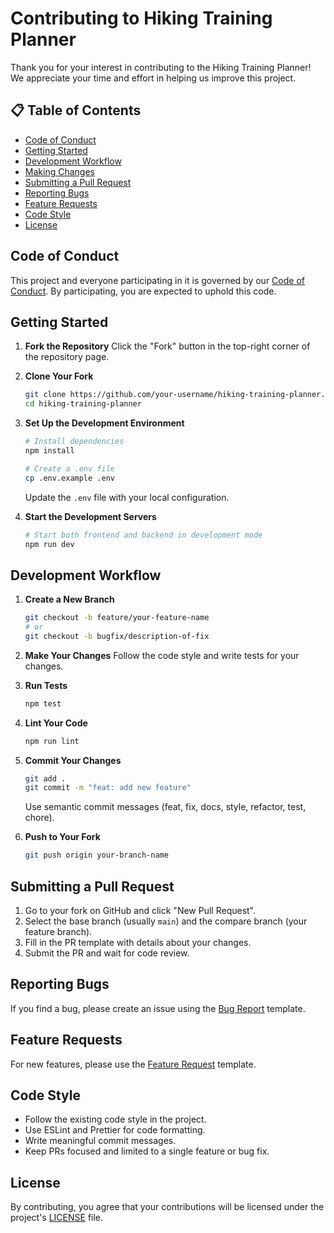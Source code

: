# Contributing to Hiking Training Planner

Thank you for your interest in contributing to the Hiking Training Planner! We appreciate your time and effort in helping us improve this project.

## 📋 Table of Contents

- [Code of Conduct](#code-of-conduct)
- [Getting Started](#getting-started)
- [Development Workflow](#development-workflow)
- [Making Changes](#making-changes)
- [Submitting a Pull Request](#submitting-a-pull-request)
- [Reporting Bugs](#reporting-bugs)
- [Feature Requests](#feature-requests)
- [Code Style](#code-style)
- [License](#license)

## Code of Conduct

This project and everyone participating in it is governed by our [Code of Conduct](CODE_OF_CONDUCT.md). By participating, you are expected to uphold this code.

## Getting Started

1. **Fork the Repository**
   Click the "Fork" button in the top-right corner of the repository page.

2. **Clone Your Fork**
   ```bash
   git clone https://github.com/your-username/hiking-training-planner.git
   cd hiking-training-planner
   ```

3. **Set Up the Development Environment**
   ```bash
   # Install dependencies
   npm install
   
   # Create a .env file
   cp .env.example .env
   ```
   
   Update the `.env` file with your local configuration.

4. **Start the Development Servers**
   ```bash
   # Start both frontend and backend in development mode
   npm run dev
   ```

## Development Workflow

1. **Create a New Branch**
   ```bash
   git checkout -b feature/your-feature-name
   # or
   git checkout -b bugfix/description-of-fix
   ```

2. **Make Your Changes**
   Follow the code style and write tests for your changes.

3. **Run Tests**
   ```bash
   npm test
   ```

4. **Lint Your Code**
   ```bash
   npm run lint
   ```

5. **Commit Your Changes**
   ```bash
   git add .
   git commit -m "feat: add new feature"
   ```
   
   Use semantic commit messages (feat, fix, docs, style, refactor, test, chore).

6. **Push to Your Fork**
   ```bash
   git push origin your-branch-name
   ```

## Submitting a Pull Request

1. Go to your fork on GitHub and click "New Pull Request".
2. Select the base branch (usually `main`) and the compare branch (your feature branch).
3. Fill in the PR template with details about your changes.
4. Submit the PR and wait for code review.

## Reporting Bugs

If you find a bug, please create an issue using the [Bug Report](.github/ISSUE_TEMPLATE/bug_report.md) template.

## Feature Requests

For new features, please use the [Feature Request](.github/ISSUE_TEMPLATE/feature_request.md) template.

## Code Style

- Follow the existing code style in the project.
- Use ESLint and Prettier for code formatting.
- Write meaningful commit messages.
- Keep PRs focused and limited to a single feature or bug fix.

## License

By contributing, you agree that your contributions will be licensed under the project's [LICENSE](LICENSE) file.
